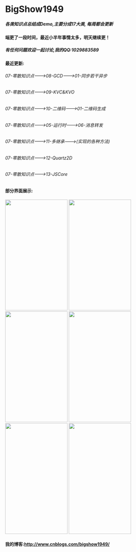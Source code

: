 # BigShow1949

##### 各类知识点总结成Demo,主要分成17大类, 每周都会更新

####  端更了一段时间，最近小半年事情太多，明天继续更！ 

##### 有任何问题欢迎一起讨论,我的QQ:1029883589

#### 最近更新:

###### 07-零散知识点--->08-GCD--->01-同步若干异步
###### 07-零散知识点--->09-KVC&KVO
###### 07-零散知识点--->10-二维码--->01-二维码生成
###### 07-零散知识点--->05-运行时--->06-消息转发
###### 07-零散知识点--->11-多继承--->(实现的各种方法)
###### 07-零散知识点--->12-Quartz2D
###### 07-零散知识点--->13-JSCore


#### 部分界面展示:

<img src="http://images2015.cnblogs.com/blog/805854/201605/805854-20160505172615997-1988823651.png" width="200" height="355">

<img src="http://images2015.cnblogs.com/blog/805854/201605/805854-20160505172633857-1251018558.png" width="200" height="355">

<img src="http://images2015.cnblogs.com/blog/805854/201605/805854-20160505172640404-1874819359.png" width="200" height="355">

<img src="http://images2015.cnblogs.com/blog/805854/201605/805854-20160505172646372-1213574963.png" width="200" height="355">

<img src="http://images2015.cnblogs.com/blog/805854/201605/805854-20160505172655497-1329826097.png" width="200" height="355">

<img src="http://images2015.cnblogs.com/blog/805854/201605/805854-20160505172702029-553363367.png" width="200" height="355">



#### 我的博客:http://www.cnblogs.com/bigshow1949/  
